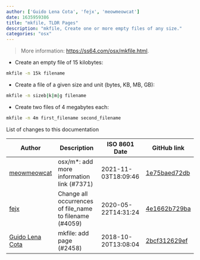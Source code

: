 ```yaml
---
author: ['Guido Lena Cota', 'fejx', 'meowmeowcat']
date: 1635959386
title: "mkfile, TLDR Pages"
description: "mkfile, Create one or more empty files of any size."
categories: "osx"
---
```

> More information: <https://ss64.com/osx/mkfile.html>.

- Create an empty file of 15 kilobytes:

```bash
mkfile -n 15k filename
```

- Create a file of a given size and unit (bytes, KB, MB, GB):

```bash
mkfile -n sizeb|k|m|g filename
```

- Create two files of 4 megabytes each:

```bash
mkfile -n 4m first_filename second_filename
```
List of changes to this documentation


Author | Description | ISO 8601 Date | GitHub link
------|-----|-----|-----
[meowmeowcat](mailto:meowmeowcat1211@gmail.com) | osx/m*: add more information link (#7371) | 2021-11-03T18:09:46 | [1e75baed72db](https://github.com/tldr-pages/tldr/commit/1e75baed72db8bc67f7edfc001cd572f755beba5)
[fejx](mailto:florian.jhn@gmail.com) | Change all occurrences of file_name to filename (#4059) | 2020-05-22T14:31:24 | [4e1662b729ba](https://github.com/tldr-pages/tldr/commit/4e1662b729ba2bc23f7c12f606d41a86a613f8ea)
[Guido Lena Cota](mailto:guido.lenacota@gmail.com) | mkfile: add page (#2458) | 2018-10-20T13:08:04 | [2bcf312629ef](https://github.com/tldr-pages/tldr/commit/2bcf312629ef678d1eefceefca7c97840951f2a2)


